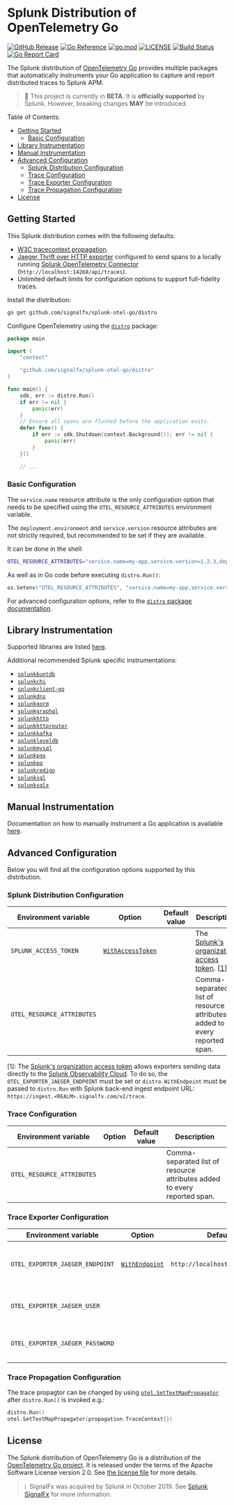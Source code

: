 # Splunk Distribution of OpenTelemetry Go

[![GitHub Release](https://img.shields.io/github/v/release/signalfx/splunk-otel-go?include_prereleases)](https://github.com/signalfx/splunk-otel-go/releases)
[![Go Reference](https://pkg.go.dev/badge/github.com/signalfx/splunk-otel-go.svg)](https://pkg.go.dev/github.com/signalfx/splunk-otel-go)
[![go.mod](https://img.shields.io/github/go-mod/go-version/signalfx/splunk-otel-go)](go.mod)
[![LICENSE](https://img.shields.io/github/license/signalfx/splunk-otel-go)](LICENSE)
[![Build Status](https://img.shields.io/github/workflow/status/signalfx/splunk-otel-go/ci)](https://github.com/signalfx/splunk-otel-go/actions?query=branch%3Amain)
[![Go Report Card](https://goreportcard.com/badge/github.com/signalfx/splunk-otel-go)](https://goreportcard.com/report/github.com/signalfx/splunk-otel-go)

The Splunk distribution of [OpenTelemetry
Go](https://github.com/open-telemetry/opentelemetry-go) provides
multiple packages that automatically instruments your Go
application to capture and report distributed traces to Splunk APM.

> :construction: This project is currently in **BETA**.
> It is **officially supported** by Splunk.
> However, breaking changes **MAY** be introduced.

Table of Contents:

- [Getting Started](#getting-started)
  - [Basic Configuration](#basic-configuration)
- [Library Instrumentation](#library-instrumentation)
- [Manual Instrumentation](#manual-instrumentation)
- [Advanced Configuration](#advanced-configuration)
  - [Splunk Distribution Configuration](#splunk-distribution-configuration)
  - [Trace Configuration](#trace-configuration)
  - [Trace Exporter Configuration](#trace-exporter-configuration)
  - [Trace Propagation Configuration](#trace-propagation-configuration)
- [License](#license)

## Getting Started

This Splunk distribution comes with the following defaults:

- [W3C tracecontext propagation](https://www.w3.org/TR/trace-context/).
- [Jaeger Thrift over HTTP
  exporter](https://pkg.go.dev/go.opentelemetry.io/otel/exporters/jaeger)
  configured to send spans to a locally running [Splunk OpenTelemetry Connector](https://github.com/signalfx/splunk-otel-collector)
  (`http://localhost:14268/api/traces`).
- Unlimited default limits for configuration options to
  support full-fidelity traces.

Install the distribution:

```sh
go get github.com/signalfx/splunk-otel-go/distro
```

Configure OpenTelemetry using the [`distro`](./distro) package:

```go
package main

import (
	"context"

	"github.com/signalfx/splunk-otel-go/distro"
)

func main() {
	sdk, err := distro.Run()
	if err != nil {
		panic(err)
	}
	// Ensure all spans are flushed before the application exits.
	defer func() {
		if err := sdk.Shutdown(context.Background()); err != nil {
			panic(err)
		}
	}()

	// ...
```

### Basic Configuration

The `service.name` resource attribute is the only configuration option that
needs to be specified using the `OTEL_RESOURCE_ATTRIBUTES` environment variable.

The `deployment.environment` and `service.version` resource attributes are not
strictly required, but recommended to be set if they are available.

It can be done in the shell:

```sh
OTEL_RESOURCE_ATTRIBUTES="service.name=my-app,service.version=1.2.3,deployment.environment=production"
```

As well as in Go code before executing `distro.Run()`:

```go
os.Setenv("OTEL_RESOURCE_ATTRIBUTES", "service.name=my-app,service.version=1.2.3,deployment.environment=development")
```

For advanced configuration options, refer to the [`distro` package documentation](./distro/README.md#Configuration).

## Library Instrumentation

Supported libraries are listed
[here](https://github.com/open-telemetry/opentelemetry-go-contrib/tree/master/instrumentation).

Additional recommended Splunk specific instrumentations:

- [`splunkbuntdb`](./instrumentation/github.com/tidwall/buntdb/splunkbuntdb)
- [`splunkchi`](./instrumentation/github.com/go-chi/chi/splunkchi)
- [`splunkclient-go`](./instrumentation/k8s.io/client-go/splunkclient-go)
- [`splunkdns`](./instrumentation/github.com/miekg/dns/splunkdns)
- [`splunkgorm`](./instrumentation/github.com/jinzhu/gorm/splunkgorm)
- [`splunkgraphql`](./instrumentation/github.com/graph-gophers/graphql-go/splunkgraphql)
- [`splunkhttp`](./instrumentation/net/http/splunkhttp)
- [`splunkhttprouter`](./instrumentation/github.com/julienschmidt/httprouter/splunkhttprouter)
- [`splunkkafka`](./instrumentation/github.com/confluentinc/confluent-kafka-go/kafka/splunkkafka)
- [`splunkleveldb`](./instrumentation/github.com/syndtr/goleveldb/leveldb/splunkleveldb)
- [`splunkmysql`](./instrumentation/github.com/go-sql-driver/mysql/splunkmysql)
- [`splunkpgx`](./instrumentation/github.com/jackc/pgx/splunkpgx)
- [`splunkpq`](./instrumentation/github.com/lib/pq/splunkpq)
- [`splunkredigo`](./instrumentation/github.com/gomodule/redigo/splunkredigo)
- [`splunksql`](./instrumentation/database/sql/splunksql)
- [`splunksqlx`](./instrumentation/github.com/jmoiron/sqlx/splunksqlx)

## Manual Instrumentation

Documentation on how to manually instrument a Go application is available
[here](https://opentelemetry.io/docs/go/getting-started/).

## Advanced Configuration

Below you will find all the configuration options supported by this distribution.

### Splunk Distribution Configuration

<!-- markdownlint-disable MD013 -->
| Environment variable      | Option             | Default value  | Description |
| ------------------------- | -------------------| -------------- | ----------- |
| `SPLUNK_ACCESS_TOKEN`     | [`WithAccessToken`](https://pkg.go.dev/github.com/signalfx/splunk-otel-go/distro#WithAccessToken)  |                | The [Splunk's organization access token](https://docs.splunk.com/observability/admin/authentication-tokens/org-tokens.html). [[1](#cfg1)] |
| `OTEL_RESOURCE_ATTRIBUTES` |                    |                | Comma-separated list of resource attributes added to every reported span. |
<!-- markdownlint-enable MD013 -->

[<a name="cfg1">1</a>]: The [Splunk's organization access token](https://docs.splunk.com/observability/admin/authentication-tokens/org-tokens.html)
allows exporters sending data directly to the [Splunk Observability Cloud](https://dev.splunk.com/observability/docs/apibasics/api_list/).
To do so, the `OTEL_EXPORTER_JAEGER_ENDPOINT` must be set
or `distro.WithEndpoint` must be passed to `distro.Run`
with Splunk back-end ingest endpoint URL: `https://ingest.<REALM>.signalfx.com/v2/trace`.

### Trace Configuration

<!-- markdownlint-disable MD013 -->
| Environment variable       | Option             | Default value  | Description |
| -------------------------- | -------------------| -------------- | ----------- |
| `OTEL_RESOURCE_ATTRIBUTES` |                    |                | Comma-separated list of resource attributes added to every reported span. |
<!-- markdownlint-enable MD013 -->

### Trace Exporter Configuration

<!-- markdownlint-disable MD013 -->
| Environment variable            | Option             | Default value  | Description |
| ------------------------------- | -------------------| -------------- | ----------- |
| `OTEL_EXPORTER_JAEGER_ENDPOINT` | [`WithEndpoint`](https://pkg.go.dev/github.com/signalfx/splunk-otel-go/distro#WithEndpoint)     | `http://localhost:14268/api/traces` | Jaeger Thrift HTTP endpoint for sending spans. |
| `OTEL_EXPORTER_JAEGER_USER`     |                    |                | Username to be used for HTTP basic authentication. |
| `OTEL_EXPORTER_JAEGER_PASSWORD` |                    |                | Password to be used for HTTP basic authentication. |
<!-- markdownlint-enable MD013 -->

### Trace Propagation Configuration

The trace propagtor can be changed by using
[`otel.SetTextMapPropagator`](https://pkg.go.dev/go.opentelemetry.io/otel#SetTextMapPropagator)
after `distro.Run()` is invoked e.g.:

```go
distro.Run()
otel.SetTextMapPropagator(propagation.TraceContext{})
```

## License

The Splunk distribution of OpenTelemetry Go is a
distribution of the [OpenTelemetry Go
project](https://github.com/open-telemetry/opentelemetry-go). It is
released under the terms of the Apache Software License version 2.0. See [the
license file](./LICENSE) for more details.

>ℹ️&nbsp;&nbsp;SignalFx was acquired by Splunk in October 2019. See [Splunk
SignalFx](https://www.splunk.com/en_us/investor-relations/acquisitions/signalfx.html)
for more information.
